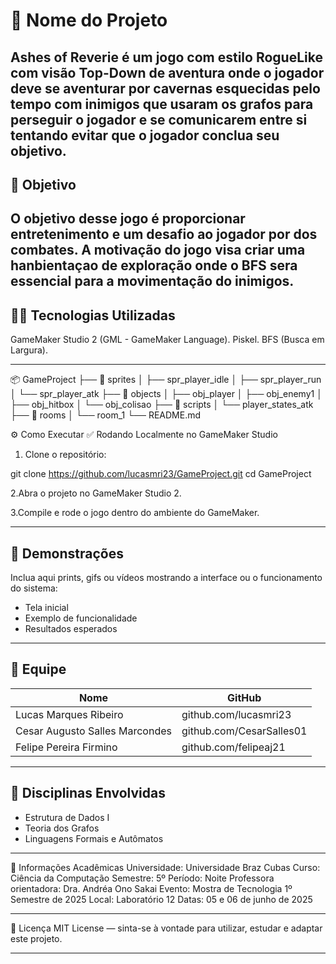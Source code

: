 # 🚀 Nome do Projeto

Ashes of Reverie é um jogo com estilo RogueLike com visão Top-Down de aventura onde o jogador deve se aventurar por cavernas esquecidas pelo tempo com inimigos 
que usaram os grafos para perseguir o jogador e se comunicarem entre si tentando evitar que o jogador conclua seu objetivo.  
---

## 🎯 Objetivo

O objetivo desse jogo é proporcionar entretenimento e um desafio ao jogador por dos combates. A motivação do jogo visa criar uma hanbientaçao de exploração
onde o BFS sera essencial para a movimentação do inimigos.
---

## 👨‍💻 Tecnologias Utilizadas


GameMaker Studio 2 (GML - GameMaker Language).
Piskel.
BFS (Busca em Largura).

---

📦 GameProject
├── 📁 sprites
│   ├── spr_player_idle
│   ├── spr_player_run
│   └── spr_player_atk
├── 📁 objects
│   ├── obj_player
│   ├── obj_enemy1
│   ├── obj_hitbox
│   └── obj_colisao
├── 📁 scripts
│   └── player_states_atk
├── 📁 rooms
│   └── room_1
└── README.md


⚙️ Como Executar
✅ Rodando Localmente no GameMaker Studio
1. Clone o repositório:

git clone https://github.com/lucasmri23/GameProject.git
cd GameProject

2.Abra o projeto no GameMaker Studio 2.

3.Compile e rode o jogo dentro do ambiente do GameMaker.

---

## 📸 Demonstrações

Inclua aqui prints, gifs ou vídeos mostrando a interface ou o funcionamento do sistema:

- Tela inicial
- Exemplo de funcionalidade
- Resultados esperados

---

## 👥 Equipe

| Nome | GitHub |
|------|--------|
| Lucas Marques Ribeiro | github.com/lucasmri23 |
| Cesar Augusto Salles Marcondes | github.com/CesarSalles01 |
| Felipe Pereira Firmino | github.com/felipeaj21 |

---

## 🧠 Disciplinas Envolvidas

- Estrutura de Dados I
- Teoria dos Grafos
- Linguagens Formais e Autômatos

---
🏫 Informações Acadêmicas
Universidade: Universidade Braz Cubas
Curso: Ciência da Computação
Semestre: 5º
Período: Noite
Professora orientadora: Dra. Andréa Ono Sakai
Evento: Mostra de Tecnologia 1º Semestre de 2025
Local: Laboratório 12
Datas: 05 e 06 de junho de 2025

---

📄 Licença
MIT License — sinta-se à vontade para utilizar, estudar e adaptar este projeto.

---
